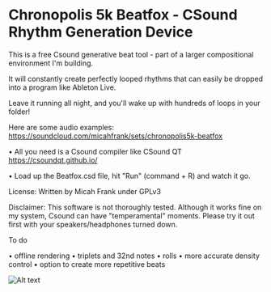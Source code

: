 # Chronopolis 5k Beatfox - CSound Rhythm Generation Device

This is a free Csound generative beat tool - part of a larger compositional environment I'm building.

It will constantly create perfectly looped rhythms that can easily be dropped into a program like Ableton Live.

Leave it running all night, and you'll wake up with hundreds of loops in your folder!

Here are some audio examples: https://soundcloud.com/micahfrank/sets/chronopolis5k-beatfox

• All you need is a Csound compiler like CSound QT https://csoundqt.github.io/

• Load up the Beatfox.csd file, hit "Run" (command + R) and watch it go.

License: Written by Micah Frank under GPLv3

Disclaimer: This software is not thoroughly tested. Although it works fine on my system, Csound can have "temperamental" moments. Please try it out first with your speakers/headphones turned down.

To do

• offline rendering
• triplets and 32nd notes
• rolls
• more accurate density control 
• option to create more repetitive beats

![Alt text](https://github.com/chronopolis5k/Beatfox/blob/master/Media/chronopolis5k.JPG?raw=true "Sketching out Beatfox")
